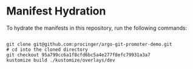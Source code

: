 
# Manifest Hydration

To hydrate the manifests in this repository, run the following commands:

```shell

git clone git@github.com:procinger/argo-git-promoter-demo.git
# cd into the cloned directory
git checkout 95a799cc6a1f8cfd6bc5a4e277f8efc79931a3a7
kustomize build ./kustomize/overlays/dev
```